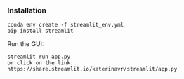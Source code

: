 ### Installation 

```shell
conda env create -f streamlit_env.yml
pip install streamlit
```

Run the GUI:

```shell
streamlit run app.py
or click on the link: https://share.streamlit.io/katerinavr/streamlit/app.py
```
